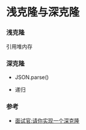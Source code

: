 # 浅克隆与深克隆

### 浅克隆

引用堆内存

### 深克隆

* JSON.parse()

* 递归


### 参考

- [面试官:请你实现一个深克隆](https://juejin.im/post/5abb55ee6fb9a028e33b7e0a?utm_source=gold_browser_extension)
